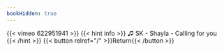 ```yaml
---
bookHidden: true
---
```


{{< vimeo 622951941 >}}
{{< hint info >}}
♫ SK - Shayla - Calling for you
{{< /hint >}}
{{< button relref="/" >}}Return{{< /button >}}
